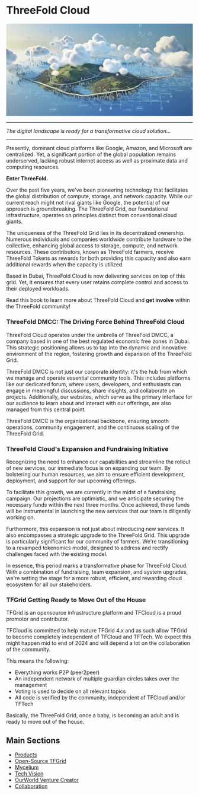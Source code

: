 # ThreeFold Cloud

![tfcloud_intro_picture](../../tfcloud/intro/img/intro.png)

***

*The digital landscape is ready for a transformative cloud solution...*

***

Presently, dominant cloud platforms like Google, Amazon, and Microsoft are centralized. Yet, a significant portion of the global population remains underserved, lacking robust internet access as well as proximate data and computing resources.

**Enter ThreeFold.** 

Over the past five years, we've been pioneering technology that facilitates the global distribution of compute, storage, and network capacity. While our current reach might not rival giants like Google, the potential of our approach is groundbreaking. The ThreeFold Grid, our foundational infrastructure, operates on principles distinct from conventional cloud giants.

The uniqueness of the ThreeFold Grid lies in its decentralized ownership. Numerous individuals and companies worldwide contribute hardware to the collective, enhancing global access to storage, compute, and network resources. These contributors, known as ThreeFold farmers, receive ThreeFold Tokens as rewards for both providing this capacity and also earn additional rewards when the capacity is utilized.

Based in Dubai, ThreeFold Cloud is now delivering services on top of this grid. Yet, it ensures that every user retains complete control and access to their deployed workloads.

Read this book to learn more about ThreeFold Cloud and **get involve** within the ThreeFold community!

### ThreeFold DMCC: The Driving Force Behind ThreeFold Cloud

ThreeFold Cloud operates under the umbrella of ThreeFold DMCC, a company based in one of the best regulated economic free zones in Dubai. This strategic positioning allows us to tap into the dynamic and innovative environment of the region, fostering growth and expansion of the ThreeFold Grid.

ThreeFold DMCC is not just our corporate identity: it's the hub from which we manage and operate essential community tools. This includes platforms like our dedicated forum, where users, developers, and enthusiasts can engage in meaningful discussions, share insights, and collaborate on projects. Additionally, our websites, which serve as the primary interface for our audience to learn about and interact with our offerings, are also managed from this central point.

ThreeFold DMCC is the organizational backbone, ensuring smooth operations, community engagement, and the continuous scaling of the ThreeFold Grid.


### ThreeFold Cloud's Expansion and Fundraising Initiative

Recognizing the need to enhance our capabilities and streamline the rollout of new services, our immediate focus is on expanding our team. By bolstering our human resources, we aim to ensure efficient development, deployment, and support for our upcoming offerings.

To facilitate this growth, we are currently in the midst of a fundraising campaign. Our projections are optimistic, and we anticipate securing the necessary funds within the next three months. Once achieved, these funds will be instrumental in launching the new services that our team is diligently working on.

Furthermore, this expansion is not just about introducing new services. It also encompasses a strategic upgrade to the ThreeFold Grid. This upgrade is particularly significant for our community of farmers. We're transitioning to a revamped tokenomics model, designed to address and rectify challenges faced with the existing model.

In essence, this period marks a transformative phase for ThreeFold Cloud. With a combination of fundraising, team expansion, and system upgrades, we're setting the stage for a more robust, efficient, and rewarding cloud ecosystem for all our stakeholders.

### TFGrid Getting Ready to Move Out of the House

TFGrid is an opensource infrastructure platform and TFCloud is a proud promotor and contributor.

TFCloud is committed to help mature TFGrid 4.x and as such allow TFGrid to become completely independent of TFCloud and TFTech. We expect this might happen mid to end of 2024 and will depend a lot on the collaboration of the community.

This means the following:

- Everything works P2P (peer2peer)
- An independent network of multiple guardian circles takes over the management
- Voting is used to decide on all relevant topics
- All code is verified by the community, independent of TFCloud and/or TFTech

Basically, the ThreeFold Grid, once a baby, is becoming an adult and is ready to move out of the house.

<h2>Main Sections</h2>

- [Products](../cloud_features/products.md)   
- [Open-Source TFGrid](../tfgrid/tfgrid.md)
- [Mycelium](../mycelium/mycelium.md)
- [Tech Vision](../techvision/techvision.md)
- [OurWorld Venture Creator](../ourworld/ourworld_venture_creator.md)
- [Collaboration](../community/collaboration.md)